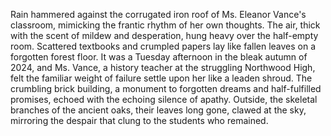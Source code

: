 Rain hammered against the corrugated iron roof of Ms. Eleanor Vance's classroom, mimicking the frantic rhythm of her own thoughts.  The air, thick with the scent of mildew and desperation, hung heavy over the half-empty room.  Scattered textbooks and crumpled papers lay like fallen leaves on a forgotten forest floor.  It was a Tuesday afternoon in the bleak autumn of 2024, and Ms. Vance, a history teacher at the struggling Northwood High, felt the familiar weight of failure settle upon her like a leaden shroud.  The crumbling brick building, a monument to forgotten dreams and half-fulfilled promises, echoed with the echoing silence of apathy.  Outside, the skeletal branches of the ancient oaks, their leaves long gone, clawed at the sky, mirroring the despair that clung to the students who remained.
